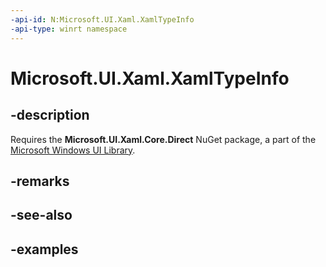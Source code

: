 ```yaml
---
-api-id: N:Microsoft.UI.Xaml.XamlTypeInfo
-api-type: winrt namespace
---
```


<!-- Namespace syntax.
namespace Microsoft.UI.Xaml.XamlTypeInfo 
-->

# Microsoft.UI.Xaml.XamlTypeInfo

## -description
Requires the **Microsoft.UI.Xaml.Core.Direct** NuGet package, a part of the [Microsoft Windows UI Library](https://aka.ms/winui-docs).

## -remarks

## -see-also

## -examples

